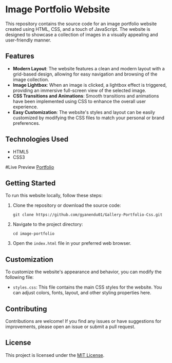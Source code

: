 
# Image Portfolio Website

This repository contains the source code for an image portfolio website created using HTML, CSS, and a touch of JavaScript. The website is designed to showcase a collection of images in a visually appealing and user-friendly manner.

## Features
- **Modern Layout**: The website features a clean and modern layout with a grid-based design, allowing for easy navigation and browsing of the image collection.
- **Image Lightbox**: When an image is clicked, a lightbox effect is triggered, providing an immersive full-screen view of the selected image.
- **CSS Transitions and Animations**: Smooth transitions and animations have been implemented using CSS to enhance the overall user experience.
- **Easy Customization**: The website's styles and layout can be easily customized by modifying the CSS files to match your personal or brand preferences.

## Technologies Used

- HTML5
- CSS3

#Live Preview
[Portfolio]()
## Getting Started

To run this website locally, follow these steps:

1. Clone the repository or download the source code:
   ```
   git clone https://github.com/gyanendu01/Gallery-Portfolio-Css.git
   ```

2. Navigate to the project directory:
   ```
   cd image-portfolio
   ```

3. Open the `index.html` file in your preferred web browser.

## Customization

To customize the website's appearance and behavior, you can modify the following file:

- `styles.css`: This file contains the main CSS styles for the website. You can adjust colors, fonts, layout, and other styling properties here.

## Contributing

Contributions are welcome! If you find any issues or have suggestions for improvements, please open an issue or submit a pull request.

## License

This project is licensed under the [MIT License](LICENSE).

